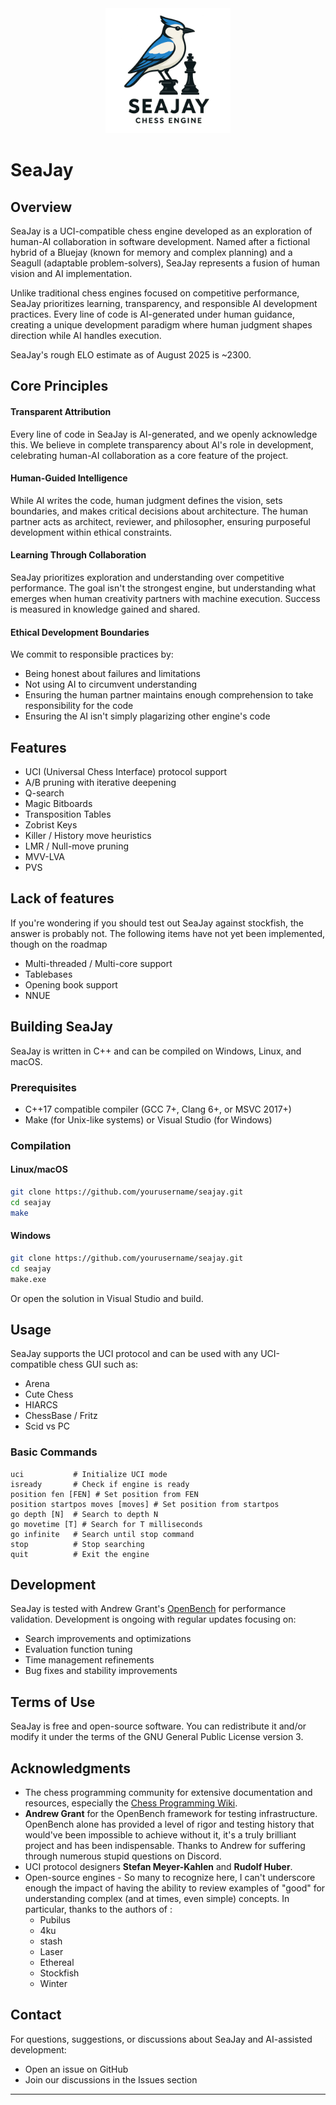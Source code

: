

<div align="center">
  <img src="docs/assets/seajay-logo.png" alt="SeaJay Chess Engine Logo" width="200">
</div>


# SeaJay 



## Overview

SeaJay is a UCI-compatible chess engine developed as an exploration of human-AI collaboration in software development. Named after a fictional hybrid of a Bluejay (known for memory and complex planning) and a Seagull (adaptable problem-solvers), SeaJay represents a fusion of human vision and AI implementation.

Unlike traditional chess engines focused on competitive performance, SeaJay prioritizes learning, transparency, and responsible AI development practices. Every line of code is AI-generated under human guidance, creating a unique development paradigm where human judgment shapes direction while AI handles execution.

SeaJay's rough ELO estimate as of August 2025 is ~2300.



## Core Principles

#### Transparent Attribution

Every line of code in SeaJay is AI-generated, and we openly acknowledge this. We believe in complete transparency about AI's role in development, celebrating human-AI collaboration as a core feature of the project.

#### Human-Guided Intelligence

While AI writes the code, human judgment defines the vision, sets boundaries, and makes critical decisions about architecture. The human partner acts as architect, reviewer, and philosopher, ensuring purposeful development within ethical constraints.

#### Learning Through Collaboration

SeaJay prioritizes exploration and understanding over competitive performance. The goal isn't the strongest engine, but understanding what emerges when human creativity partners with machine execution. Success is measured in knowledge gained and shared.

#### Ethical Development Boundaries

We commit to responsible practices by:

- Being honest about failures and limitations
- Not using AI to circumvent understanding
- Ensuring the human partner maintains enough comprehension to take responsibility for the code
- Ensuring the AI isn't simply plagarizing other engine's code



## Features

- UCI (Universal Chess Interface) protocol support
- A/B pruning with iterative deepening
- Q-search
- Magic Bitboards
- Transposition Tables
- Zobrist Keys
- Killer / History move heuristics
- LMR / Null-move pruning
- MVV-LVA
- PVS



## Lack of features

If you're wondering if you should test out SeaJay against stockfish, the answer is probably not. The following items have not yet been implemented, though on the roadmap

- Multi-threaded / Multi-core support
- Tablebases
- Opening book support
- NNUE



## Building SeaJay

SeaJay is written in C++ and can be compiled on Windows, Linux, and macOS.

### Prerequisites

- C++17 compatible compiler (GCC 7+, Clang 6+, or MSVC 2017+)
- Make (for Unix-like systems) or Visual Studio (for Windows)

### Compilation

#### Linux/macOS

```bash
git clone https://github.com/yourusername/seajay.git
cd seajay
make
```

#### Windows

```bash
git clone https://github.com/yourusername/seajay.git
cd seajay
make.exe
```

Or open the solution in Visual Studio and build.



## Usage

SeaJay supports the UCI protocol and can be used with any UCI-compatible chess GUI such as:

- Arena
- Cute Chess
- HIARCS
- ChessBase / Fritz
- Scid vs PC

### Basic Commands

```
uci           # Initialize UCI mode
isready       # Check if engine is ready
position fen [FEN] # Set position from FEN
position startpos moves [moves] # Set position from startpos
go depth [N]  # Search to depth N
go movetime [T] # Search for T milliseconds
go infinite   # Search until stop command
stop          # Stop searching
quit          # Exit the engine
```



## Development

SeaJay is tested with Andrew Grant's [OpenBench](https://github.com/AndyGrant/OpenBench) for performance validation. Development is ongoing with regular updates focusing on:

- Search improvements and optimizations
- Evaluation function tuning
- Time management refinements
- Bug fixes and stability improvements



## Terms of Use

SeaJay is free and open-source software. You can redistribute it and/or modify it under the terms of the GNU General Public License version 3.



## Acknowledgments

- The chess programming community for extensive documentation and resources, especially the [Chess Programming Wiki](https://www.chessprogramming.org/Main_Page).
- **Andrew Grant** for the OpenBench framework for testing infrastructure. OpenBench alone has provided a level of rigor and testing history that would've been impossible to achieve without it, it's a truly brilliant project and has been indispensable. Thanks to Andrew for suffering through numerous stupid questions on Discord.
- UCI protocol designers **Stefan Meyer-Kahlen** and **Rudolf Huber**.
- Open-source engines - So many to recognize here, I can't underscore enough the impact of having the ability to review examples of "good" for understanding complex (and at times, even simple) concepts. In particular, thanks to the authors of :
  - Pubilus
  - 4ku
  - stash
  - Laser
  - Ethereal
  - Stockfish
  - Winter




## Contact

For questions, suggestions, or discussions about SeaJay and AI-assisted development:

- Open an issue on GitHub
- Join our discussions in the Issues section

------

